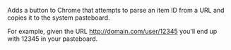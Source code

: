 Adds a button to Chrome that attempts to parse an item ID from a
URL and copies it to the system pasteboard.

For example, given the URL http://domain.com/user/12345 you'll end
up with 12345 in your pasteboard.